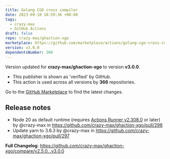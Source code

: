 ```yaml
---
title: Golang CGO cross compiler
date: 2023-09-10 18:59:36 +00:00
tags:
  - crazy-max
  - GitHub Actions
draft: false
repo: crazy-max/ghaction-xgo
marketplace: https://github.com/marketplace/actions/golang-cgo-cross-compiler
version: v3.0.0
dependentsNumber: 366
---
```



Version updated for **crazy-max/ghaction-xgo** to version **v3.0.0**.
- This publisher is shown as 'verified' by GitHub.
- This action is used across all versions by **366** repositories.

Go to the [GitHub Marketplace](https://github.com/marketplace/actions/golang-cgo-cross-compiler) to find the latest changes.

## Release notes

* Node 20 as default runtime (requires [Actions Runner v2.308.0](https://github.com/actions/runner/releases/tag/v2.308.0) or later) by @crazy-max in https://github.com/crazy-max/ghaction-xgo/pull/298
* Update yarn to 3.6.3 by @crazy-max in https://github.com/crazy-max/ghaction-xgo/pull/297

**Full Changelog**: https://github.com/crazy-max/ghaction-xgo/compare/v2.5.0...v3.0.0
